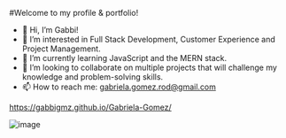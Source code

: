 #Welcome to my profile & portfolio!

- 👋 Hi, I’m Gabbi!
- 👀 I’m interested in Full Stack Development, Customer Experience and Project Management.
- 🌱 I’m currently learning JavaScript and the MERN stack.
- 💞️ I’m looking to collaborate on multiple projects that will challenge my knowledge and problem-solving skills.
- 📫 How to reach me:  gabriela.gomez.rod@gmail.com

https://gabbigmz.github.io/Gabriela-Gomez/

  
![image](https://github.com/gabbigmz/gabbigmz/assets/138724785/c09d9804-b140-44b4-98ae-99e994c567d4)

